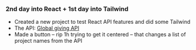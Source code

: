 ### 2nd day into React + 1st day into Tailwind

- Created a new project to test React API features and did some Tailwind
- The API: [Global giving API](https://www.globalgiving.org/api/)
- Made a button – rip 1h trying to get it centered – that changes a list of project names from the API
